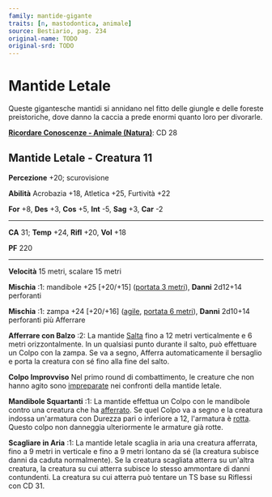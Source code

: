 ```yaml
---
family: mantide-gigante
traits: [n, mastodontica, animale]
source: Bestiario, pag. 234
original-name: TODO
original-srd: TODO
---
```


# Mantide Letale

Queste gigantesche mantidi si annidano nel fitto delle giungle e delle foreste
preistoriche, dove danno la caccia a prede enormi quanto loro per divorarle.

**[Ricordare Conoscenze - Animale (Natura)](/azioni/ricordare-conoscenze)**: CD
28

## Mantide Letale - Creatura 11

**Percezione** +20; scurovisione

**Abilità** Acrobazia +18, Atletica +25, Furtività +22

**For** +8, **Des** +3, **Cos** +5, **Int** -5, **Sag** +3, **Car** -2

---

**CA** 31; **Temp** +24, **Rifl** +20, **Vol** +18

**PF** 220

---

**Velocità** 15 metri, scalare 15 metri

**Mischia** :1: mandibole +25 \[+20/+15] ([portata 3 metri](/tratti/portata)),
**Danni** 2d12+14 perforanti

**Mischia** :1: zampa +24 \[+20/+16] ([agile](/tratti/agile),
[portata 6 metri](/tratti/portata)), **Danni** 2d10+14 perforanti più Afferrare

**Afferrare con Balzo** :2: La mantide [Salta](/azioni/saltare) fino a 12 metri
verticalmente e 6 metri orizzontalmente. In un qualsiasi punto durante il salto,
può effettuare un Colpo con la zampa. Se va a segno, Afferra automaticamente il
bersaglio e porta la creatura con sé fino alla fine del salto.

**Colpo Improvviso** Nel primo round di combattimento, le creature che non hanno
agito sono [impreparate](/condizioni/impreparato) nei confronti della mantide
letale.

**Mandibole Squartanti** :1: La mantide effettua un Colpo con le mandibole
contro una creatura che ha [afferrato](/condizioni/afferrato). Se quel Colpo va
a segno e la creatura indossa un'armatura con Durezza pari o inferiore a 12,
l'armatura è [rotta](/condizioni/rotto). Questo colpo non danneggia
ulteriormente le armature già rotte.

**Scagliare in Aria** :1: La mantide letale scaglia in aria una creatura
afferrata, fino a 9 metri in verticale e fino a 9 metri lontano da sé (la
creatura subisce danni da caduta normalmente). Se la creatura scagliata atterra
su un'altra creatura, la creatura su cui atterra subisce lo stesso ammontare di
danni contundenti. La creatura su cui atterra può tentare un TS base su Riflessi
con CD 31.
